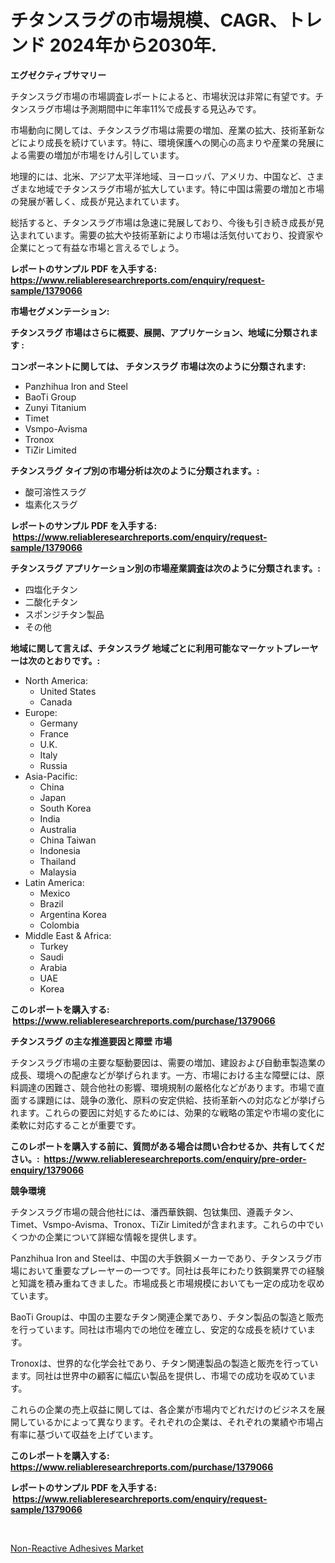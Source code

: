 <p><h1>チタンスラグの市場規模、CAGR、トレンド 2024年から2030年.</h1></p><p><strong>エグゼクティブサマリー</strong></p>
<p><p>チタンスラグ市場の市場調査レポートによると、市場状況は非常に有望です。チタンスラグ市場は予測期間中に年率11%で成長する見込みです。</p><p>市場動向に関しては、チタンスラグ市場は需要の増加、産業の拡大、技術革新などにより成長を続けています。特に、環境保護への関心の高まりや産業の発展による需要の増加が市場をけん引しています。</p><p>地理的には、北米、アジア太平洋地域、ヨーロッパ、アメリカ、中国など、さまざまな地域でチタンスラグ市場が拡大しています。特に中国は需要の増加と市場の発展が著しく、成長が見込まれています。</p><p>総括すると、チタンスラグ市場は急速に発展しており、今後も引き続き成長が見込まれています。需要の拡大や技術革新により市場は活気付いており、投資家や企業にとって有益な市場と言えるでしょう。</p></p>
<p><strong>レポートのサンプル PDF を入手する: <a href="https://www.reliableresearchreports.com/enquiry/request-sample/1379066">https://www.reliableresearchreports.com/enquiry/request-sample/1379066</a></strong></p>
<p><strong>市場セグメンテーション:</strong></p>
<p><strong> チタンスラグ 市場はさらに概要、展開、アプリケーション、地域に分類されます :</strong></p>
<p><strong>コンポーネントに関しては、 チタンスラグ 市場は次のように分類されます: &nbsp;</strong></p>
<p><ul><li>Panzhihua Iron and Steel</li><li>BaoTi Group</li><li>Zunyi Titanium</li><li>Timet</li><li>Vsmpo-Avisma</li><li>Tronox</li><li>TiZir Limited</li></ul></p>
<p><strong> チタンスラグ タイプ別の市場分析は次のように分類されます。:</strong></p>
<p><ul><li>酸可溶性スラグ</li><li>塩素化スラグ</li></ul></p>
<p><strong>レポートのサンプル PDF を入手する: &nbsp;<a href="https://www.reliableresearchreports.com/enquiry/request-sample/1379066">https://www.reliableresearchreports.com/enquiry/request-sample/1379066</a></strong></p>
<p><strong> チタンスラグ アプリケーション別の市場産業調査は次のように分類されます。:</strong></p>
<p><ul><li>四塩化チタン</li><li>二酸化チタン</li><li>スポンジチタン製品</li><li>その他</li></ul></p>
<p><strong>地域に関して言えば、チタンスラグ 地域ごとに利用可能なマーケットプレーヤーは次のとおりです。:</strong></p>
<p><ul>
    <li>
        North America:
        <ul>
            <li>United States</li>
            <li>Canada</li>
        </ul>
    </li>
    <li>
        Europe:
        <ul>
            <li>Germany</li>
            <li>France</li>
            <li>U.K.</li>
            <li>Italy</li>
            <li>Russia</li>
        </ul>
    </li>
    <li>
        Asia-Pacific:
        <ul>
            <li>China</li>
            <li>Japan</li>
            <li>South Korea</li>
            <li>India</li>
            <li>Australia</li>
            <li>China Taiwan</li>
            <li>Indonesia</li>
            <li>Thailand</li>
            <li>Malaysia</li>
        </ul>
    </li>
    <li>
        Latin America:
        <ul>
            <li>Mexico</li>
            <li>Brazil</li>
            <li>Argentina Korea</li>
            <li>Colombia</li>
        </ul>
    </li>
    <li>
        Middle East & Africa:
        <ul>
            <li>Turkey</li>
            <li>Saudi</li>
            <li>Arabia</li>
            <li>UAE</li>
            <li>Korea</li>
        </ul>
    </li>
    </ul></p>
<p><strong>このレポートを購入する: &nbsp;<a href="https://www.reliableresearchreports.com/purchase/1379066">https://www.reliableresearchreports.com/purchase/1379066</a></strong></p>
<p><strong>チタンスラグ の主な推進要因と障壁 市場</strong></p>
<p><p>チタンスラグ市場の主要な駆動要因は、需要の増加、建設および自動車製造業の成長、環境への配慮などが挙げられます。一方、市場における主な障壁には、原料調達の困難さ、競合他社の影響、環境規制の厳格化などがあります。市場で直面する課題には、競争の激化、原料の安定供給、技術革新への対応などが挙げられます。これらの要因に対処するためには、効果的な戦略の策定や市場の変化に柔軟に対応することが重要です。</p></p>
<p><strong>このレポートを購入する前に、質問がある場合は問い合わせるか、共有してください。:&nbsp; <a href="https://www.reliableresearchreports.com/enquiry/pre-order-enquiry/1379066">https://www.reliableresearchreports.com/enquiry/pre-order-enquiry/1379066</a></strong></p>
<p><strong>競争環境</strong></p>
<p><p>チタンスラグ市場の競合他社には、潘西華鉄鋼、包钛集団、遵義チタン、Timet、Vsmpo-Avisma、Tronox、TiZir Limitedが含まれます。これらの中でいくつかの企業について詳細な情報を提供します。</p><p>Panzhihua Iron and Steelは、中国の大手鉄鋼メーカーであり、チタンスラグ市場において重要なプレーヤーの一つです。同社は長年にわたり鉄鋼業界での経験と知識を積み重ねてきました。市場成長と市場規模においても一定の成功を収めています。</p><p>BaoTi Groupは、中国の主要なチタン関連企業であり、チタン製品の製造と販売を行っています。同社は市場内での地位を確立し、安定的な成長を続けています。</p><p>Tronoxは、世界的な化学会社であり、チタン関連製品の製造と販売を行っています。同社は世界中の顧客に幅広い製品を提供し、市場での成功を収めています。</p><p>これらの企業の売上収益に関しては、各企業が市場内でどれだけのビジネスを展開しているかによって異なります。それぞれの企業は、それぞれの業績や市場占有率に基づいて収益を上げています。</p></p>
<p><strong>このレポートを購入する: &nbsp; <a href="https://www.reliableresearchreports.com/purchase/1379066">https://www.reliableresearchreports.com/purchase/1379066</a></strong></p>
<p><strong>レポートのサンプル PDF を入手する: &nbsp;<a href="https://www.reliableresearchreports.com/enquiry/request-sample/1379066">https://www.reliableresearchreports.com/enquiry/request-sample/1379066</a></strong><strong></strong></p>
<p>&nbsp;</p>
<p><p><a href="https://github.com/Hazelklievgspy6vdcsmu106w/Market-Research-Report-List-1/blob/main/non-reactive-adhesives-market.md">Non-Reactive Adhesives Market</a></p></p>